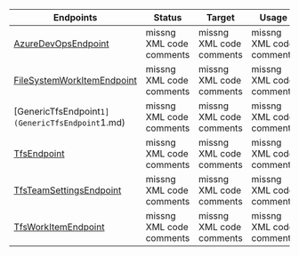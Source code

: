 | Endpoints | Status | Target    | Usage                              |
|------------------------|---------|---------|------------------------------------------|
| [AzureDevOpsEndpoint](AzureDevOpsEndpoint.md) | missng XML code comments | missng XML code comments | missng XML code comments |
| [FileSystemWorkItemEndpoint](FileSystemWorkItemEndpoint.md) | missng XML code comments | missng XML code comments | missng XML code comments |
| [GenericTfsEndpoint`1](GenericTfsEndpoint`1.md) | missng XML code comments | missng XML code comments | missng XML code comments |
| [TfsEndpoint](TfsEndpoint.md) | missng XML code comments | missng XML code comments | missng XML code comments |
| [TfsTeamSettingsEndpoint](TfsTeamSettingsEndpoint.md) | missng XML code comments | missng XML code comments | missng XML code comments |
| [TfsWorkItemEndpoint](TfsWorkItemEndpoint.md) | missng XML code comments | missng XML code comments | missng XML code comments |
